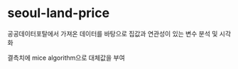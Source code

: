 # seoul-land-price

공공데이터포탈에서 가져온 데이터를 바탕으로 집값과 연관성이 있는 변수 분석 및 시각화

결측치에 mice algorithm으로 대체값을 부여 

